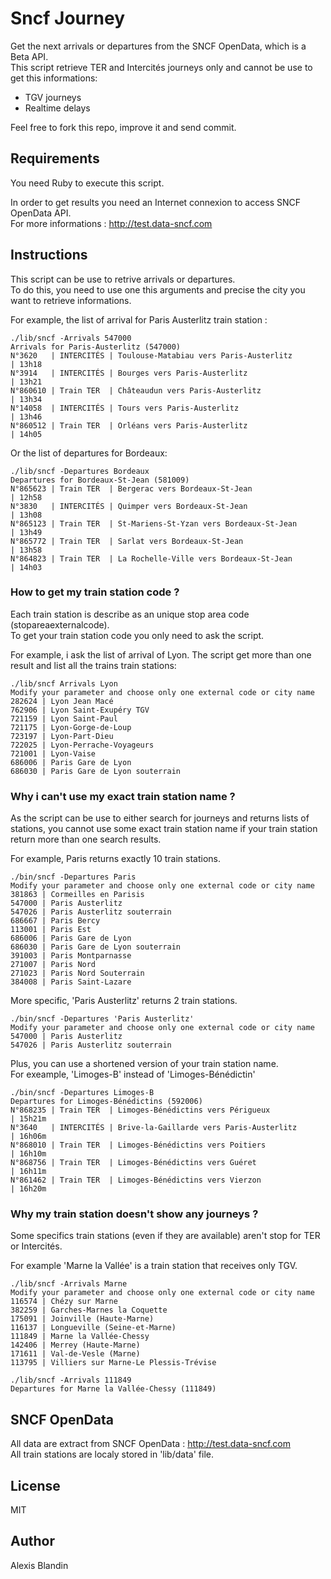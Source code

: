 Sncf Journey
============

Get the next arrivals or departures from the SNCF OpenData, which is a Beta API.  
This script retrieve TER and Intercités journeys only and cannot be use to get this informations:
* TGV journeys
* Realtime delays

Feel free to fork this repo, improve it and send commit.

## Requirements
You need Ruby to execute this script.

In order to get results you need an Internet connexion to access SNCF OpenData API.  
For more informations : http://test.data-sncf.com

## Instructions
This script can be use to retrive arrivals or departures.  
To do this, you need to use one this arguments and precise the city you want to retrieve informations.

For example, the list of arrival for Paris Austerlitz train station :
```
./lib/sncf -Arrivals 547000
Arrivals for Paris-Austerlitz (547000)
N°3620   | INTERCITÉS | Toulouse-Matabiau vers Paris-Austerlitz       | 13h18
N°3914   | INTERCITÉS | Bourges vers Paris-Austerlitz                 | 13h21
N°860610 | Train TER  | Châteaudun vers Paris-Austerlitz              | 13h34
N°14058  | INTERCITÉS | Tours vers Paris-Austerlitz                   | 13h46
N°860512 | Train TER  | Orléans vers Paris-Austerlitz                 | 14h05
```

Or the list of departures for Bordeaux:
```
./lib/sncf -Departures Bordeaux
Departures for Bordeaux-St-Jean (581009)
N°865623 | Train TER  | Bergerac vers Bordeaux-St-Jean                | 12h58
N°3830   | INTERCITÉS | Quimper vers Bordeaux-St-Jean                 | 13h08
N°865123 | Train TER  | St-Mariens-St-Yzan vers Bordeaux-St-Jean      | 13h49
N°865772 | Train TER  | Sarlat vers Bordeaux-St-Jean                  | 13h58
N°864823 | Train TER  | La Rochelle-Ville vers Bordeaux-St-Jean       | 14h03
```

### How to get my train station code ?
Each train station is describe as an unique stop area code (stopareaexternalcode).  
To get your train station code you only need to ask the script.

For example, i ask the list of arrival of Lyon. The script get more than one result and list all the trains train stations:
```
./lib/sncf Arrivals Lyon
Modify your parameter and choose only one external code or city name
282624 | Lyon Jean Macé
762906 | Lyon Saint-Exupéry TGV
721159 | Lyon Saint-Paul
721175 | Lyon-Gorge-de-Loup
723197 | Lyon-Part-Dieu
722025 | Lyon-Perrache-Voyageurs
721001 | Lyon-Vaise
686006 | Paris Gare de Lyon
686030 | Paris Gare de Lyon souterrain
```

### Why i can't use my exact train station name ?
As the script can be use to either search for journeys and returns lists of stations, you cannot use some exact train station name if your train station return more than one search results.

For example, Paris returns exactly 10 train stations. 
```
./bin/sncf -Departures Paris
Modify your parameter and choose only one external code or city name
381863 | Cormeilles en Parisis
547000 | Paris Austerlitz
547026 | Paris Austerlitz souterrain
686667 | Paris Bercy
113001 | Paris Est
686006 | Paris Gare de Lyon
686030 | Paris Gare de Lyon souterrain
391003 | Paris Montparnasse
271007 | Paris Nord
271023 | Paris Nord Souterrain
384008 | Paris Saint-Lazare
```

More specific, 'Paris Austerlitz' returns 2 train stations.
```
./bin/sncf -Departures 'Paris Austerlitz'
Modify your parameter and choose only one external code or city name
547000 | Paris Austerlitz
547026 | Paris Austerlitz souterrain
```

Plus, you can use a shortened version of your train station name.  
For exeample, 'Limoges-B' instead of 'Limoges-Bénédictin'
```
./bin/sncf -Departures Limoges-B
Departures for Limoges-Bénédictins (592006)
N°868235 | Train TER  | Limoges-Bénédictins vers Périgueux            | 15h21m
N°3640   | INTERCITÉS | Brive-la-Gaillarde vers Paris-Austerlitz      | 16h06m
N°868010 | Train TER  | Limoges-Bénédictins vers Poitiers             | 16h10m
N°868756 | Train TER  | Limoges-Bénédictins vers Guéret               | 16h11m
N°861462 | Train TER  | Limoges-Bénédictins vers Vierzon              | 16h20m
```

### Why my train station doesn't show any journeys ?  
Some specifics train stations (even if they are available) aren't stop for TER or Intercités.

For example 'Marne la Vallée' is a train station that receives only TGV.
```
./lib/sncf -Arrivals Marne
Modify your parameter and choose only one external code or city name
116574 | Chézy sur Marne
382259 | Garches-Marnes la Coquette
175091 | Joinville (Haute-Marne)
116137 | Longueville (Seine-et-Marne)
111849 | Marne la Vallée-Chessy
142406 | Merrey (Haute-Marne)
171611 | Val-de-Vesle (Marne)
113795 | Villiers sur Marne-Le Plessis-Trévise

./lib/sncf -Arrivals 111849
Departures for Marne la Vallée-Chessy (111849)
```

## SNCF OpenData
All data are extract from SNCF OpenData :  http://test.data-sncf.com  
All train stations are localy stored in 'lib/data' file.

## License
MIT

## Author
Alexis Blandin
